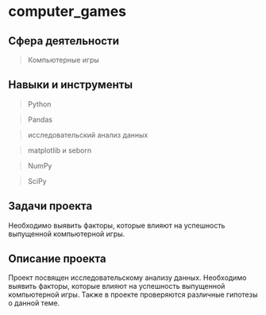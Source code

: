 # computer_games

## Сфера деятельности
>Компьютерные игры

## Навыки и инструменты
>Python

>Pandas

>исследовательский анализ данных

>matplotlib и seborn

>NumPy

>SciPy

## Задачи проекта
Необходимо выявить факторы, которые влияют на успешность выпущенной компьютерной игры.

## Описание проекта
Проект посвящен исследовательскому анализу данных. Необходимо выявить факторы, которые влияют на успешность выпущенной компьютерной игры. Также в проекте проверяются различные гипотезы о данной теме.

